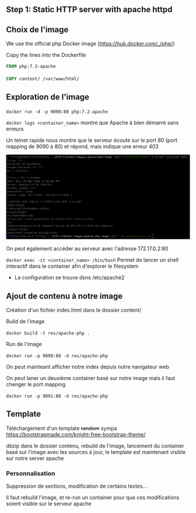 ## Step 1: Static HTTP server with apache httpd

## Choix de l'image

We use the official php Docker image (https://hub.docker.com/_/php/)

Copy the lines into the Dockerfile

```dockerfile
FROM php:7.2-apache

COPY content/ /var/www/html/
```

## Exploration de l'image

`docker run -d -p 9090:80 php:7.2-apache`

`docker logs <container_name>` montre que Apache à bien démarré sans erreurs

Un telnet rapide nous montre que le serveur écoute sur le port 80 (port mapping de 9090 à 80) et répond, mais indique une erreur 403

![](images/telnet403.png)

On peut également accéder au serveur avec l'adresse 172.17.0.2:80

`docker exec -it <container_name> /bin/bash` Permet de lancer un shell interactif dans le container afin d'explorer le filesystem

- La configuration se trouve dsns /etc/apache2

## Ajout de contenu à notre image

Création d'un fichier index.html dans le dossier content/

Build de l'image

`docker build -t res/apache-php .`

Run de l'image

`docker run -p 9090:80 -d res/apache-php`

On peut mainteant afficher notre index depuis notre navigateur web

On peut laner un deuxième container basé sur notre image mais il faut chenger le port mapping

`docker run -p 9091:80 -d res/apache-php`

## Template

Téléchargement d'un template ~~random~~ sympa https://bootstrapmade.com/knight-free-bootstrap-theme/

dézip dans le dossier contenu, rebuild de l'image, lancement du container basé sur l'image avec les sources à jour, le template est maintenant visible sur notre server apache

### Personnalisation

Suppression de sections, modification de certains textes...

Il faut rebuild l'image, et re-run un container pour que ces modifications soient visible sur le serveur apache

